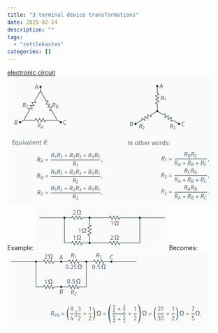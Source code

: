 ```yaml
---
title: "3 terminal device transformations"
date: 2025-02-14
description: ""
tags: 
  - "zettlekasten"
categories: []
---
```


[electronic circuit](electronic%20circuit)
![Pasted image 20221030191710](attachments/Pasted%20image%2020221030191710.png)
Example:
![Pasted image 20221030191734](attachments/Pasted%20image%2020221030191734.png)
Becomes:
![Pasted image 20221030191748](attachments/Pasted%20image%2020221030191748.png)